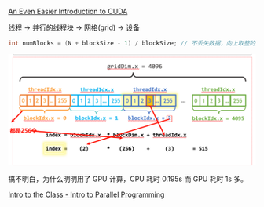 [An Even Easier Introduction to CUDA](ttps://developer.nvidia.com/blog/even-easier-introduction-cuda/)

线程 -> 并行的线程块 -> 网格(grid) -> 设备

```cpp
int numBlocks = (N + blockSize - 1) / blockSize; // 不丢失数据，向上取整的方法
```

![idx calculate](img/PixPin_2024-05-06_22-37-08.png)

搞不明白，为什么明明用了 GPU 计算，CPU 耗时 0.195s 而 GPU 耗时 1s 多。

[Intro to the Class - Intro to Parallel Programming](https://www.youtube.com/watch?v=F620ommtjqk&list=PLAwxTw4SYaPnFKojVQrmyOGFCqHTxfdv2)